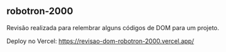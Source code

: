 ## robotron-2000

Revisão realizada para relembrar alguns códigos de DOM para um projeto.

Deploy no Vercel:
https://revisao-dom-robotron-2000.vercel.app/
